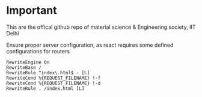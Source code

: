 # Important

This are the offical github repo of material science & Engineering society, IIT Delhi

Ensure proper server configuration, as react requires some defined configurations for routers

```.htaccess
RewriteEngine On
RewriteBase /
RewriteRule ^index\.html$ - [L]
RewriteCond %{REQUEST_FILENAME} !-f
RewriteCond %{REQUEST_FILENAME} !-d
RewriteRule . /index.html [L]
```

